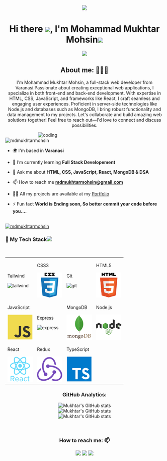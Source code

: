 
<div align="center">
  <img height="300" src="https://user-images.githubusercontent.com/74038190/241765440-80728820-e06b-4f96-9c9e-9df46f0cc0a5.gif"  />
</div>

<h1 align="center">Hi there <img src="https://c.tenor.com/z2xJqhCpneIAAAAM/wave-hand.gif" width="40px">, I'm Mohammad Mukhtar Mohsin<img src="https://img.icons8.com/external-others-cattaleeya-thongsriphong/344/external-Boy-user-with-laptop-color-line-others-cattaleeya-thongsriphong.png"  width="60px" /></h1>
  
<p align="center">
<a align="center" href="https://github.com/mdmukhtarmohsin"><img src="https://readme-typing-svg.herokuapp.com?color=0A88B3&lines=Welcome+to+My+GitHub+Profile!;I'm+a+Full+Stack+Web+Developer." /></a>

<p align="center">
<a align="center" href="https://github.com/mdmukhtarmohsin"></a>
</p>

<h2 align="center">About me: 👨🏽‍💻</h2>
<p align="center"> I'm Mohammad Mukhtar Mohsin, a full-stack web developer from Varanasi.Passionate about creating exceptional web applications, I specialize in both front-end and back-end development.
With expertise in HTML, CSS, JavaScript, and frameworks like React, I craft seamless and engaging user experiences.
Proficient in server-side technologies like Node.js and databases such as MongoDB, I bring robust functionality and data management to my projects.
Let's collaborate and build amazing web solutions together! Feel free to reach out—I'd love to connect and discuss possibilities.</p>


<img align="right" alt="coding" width="400" src="https://user-images.githubusercontent.com/56001279/169039511-a3887a25-f6aa-449c-a269-82372aaa8618.gif"/>

<p align="left"> <img src="https://komarev.com/ghpvc/?username=mdmukhtarmohsin&label=Profile%20views&color=0e75b6&style=flat" alt="mdmukhtarmohsin" /> </p>

- 🌍 I'm based in **Varanasi**

- 🌱 I’m currently learning **Full Stack Developement**

- 💬 Ask me about **HTML, CSS, JavaScript, React, MongoDB & DSA**

- 📫 How to reach me **mdmukhtarmohsin@gmail.com**

- 👨‍💻 All my projects are available at my [Portfolio](https://mdmukhtarmohsin.github.io/)
    
- ⚡ Fun fact **World is Ending soon, So better commit your code before you....**

<br/>
 
<div><a href="https://github.com/ryo-ma/github-profile-trophy"><img src="https://github-profile-trophy.vercel.app/?username=mdmukhtarmohsin&row=2&column=7&margin-w=15&margin-h=15" alt="mdmukhtarmohsin"/></a> </div>

<div align="center">
  <h3 align="left" border="0"> 🚀 My Tech Stack<img src="https://camo.githubusercontent.com/beb64ff21c883e318e4f5db5231c2ba4175705bea1c9249e82a41ab375db4f75/68747470733a2f2f6d65646961322e67697068792e636f6d2f6d656469612f51737347456d706b79454f684243623765312f67697068792e6769663f6369643d656366303565343761306e336769316266716e74716d6f62386739616964316f796a327772336473336d67373030626c267269643d67697068792e676966" width="30"/></h3>
<br>
 <table>
  <tbody>
    <tr>
      <td>
        <p>Tailwind</p>
        <img src="https://cdn.jsdelivr.net/gh/devicons/devicon/icons/tailwindcss/tailwindcss-original-wordmark.svg" alt="tailwind" width="80" height="80"/>
      </td>
      <td>
        <p>CSS3</p>
        <img src="https://raw.githubusercontent.com/devicons/devicon/master/icons/css3/css3-original-wordmark.svg" alt="css3" width="80" height="80"/>
      </td>
      <td>
        <p>Git</p>
        <img src="https://cdn.jsdelivr.net/gh/devicons/devicon/icons/git/git-plain.svg" alt="git" width="80" height="80"/>
      </td>
      <td>
        <p>HTML5</p>
        <img src="https://raw.githubusercontent.com/devicons/devicon/master/icons/html5/html5-original-wordmark.svg" alt="html5" width="80" height="80"/>
      </td>
    </tr>
    <tr>
      <td>
        <p>JavaScript</p>
        <img src="https://raw.githubusercontent.com/devicons/devicon/master/icons/javascript/javascript-original.svg" alt="javascript" width="80" height="80"/>
      </td>
      <td>
        <p>Express</p>
        <img src="https://cdn.jsdelivr.net/gh/devicons/devicon/icons/express/express-original.svg" alt="express" width="80" height="80"/>
      </td>
      <td>
        <p>MongoDB</p>
        <img src="https://raw.githubusercontent.com/devicons/devicon/master/icons/mongodb/mongodb-original-wordmark.svg" alt="mongodb" width="80" height="80"/>
      </td>
      <td>
        <p>Node.js</p>
        <img src="https://raw.githubusercontent.com/devicons/devicon/master/icons/nodejs/nodejs-original-wordmark.svg" alt="nodejs" width="80" height="80"/>
      </td>
    </tr>
    <tr>
      <td>
        <p>React</p>
        <img src="https://raw.githubusercontent.com/devicons/devicon/master/icons/react/react-original-wordmark.svg" alt="react" width="80" height="80"/>
      </td>
      <td>
        <p>Redux</p>
        <img src="https://raw.githubusercontent.com/devicons/devicon/master/icons/redux/redux-original.svg" alt="redux" width="80" height="80"/>
      </td>
      <td>
        <p>TypeScript</p>
        <img src="https://raw.githubusercontent.com/devicons/devicon/master/icons/typescript/typescript-original.svg" alt="typescript" width="80" height="80"/>
      </td>
      <td></td>
    </tr>
  </tbody>
</table>
<h3 align="center">GitHub Analytics: </h3>
<div align="center">
  <img src="https://github-readme-stats.vercel.app/api?username=mdmukhtarmohsin&count_private=true&theme=algolia" alt="Mukhtar's GitHub stats" />
</div>
<div align="center">
  <img src="https://github-readme-stats.vercel.app/api/top-langs/?username=mdmukhtarmohsin&langs_count=8&theme=algolia" alt="Mukhtar's GitHub stats" />
</div>
<div align="center">
  <img src="https://github-readme-streak-stats.herokuapp.com/?user=mdmukhtarmohsin" alt="Mukhtar's GitHub stats" />

</div>

<br/>
<br/>
 

<h3 align="center">How to reach me: 📫</h3>
<div align="center" display="flex">
  <a  href="https://www.linkedin.com/in/mohammad-mukhtar-mohsin-42905676/" target="_blank"> <img src="https://img.shields.io/badge/LinkedIn-0077B5?style=for-the-badge&logo=linkedin&logoColor=white" /></a>
  <a  href="mailto: mdmukhtarmohsin@gmail.com" target="_blank"><img src="https://img.shields.io/badge/Gmail-D14836?style=for-the-badge&logo=gmail&logoColor=white" /></a>
  <a  href="https://github.com/mdmukhtarmohsin" target="_blank"><img src="https://img.shields.io/badge/GitHub-100000?style=for-the-badge&logo=github&logoColor=white" /></a>
</div>
 
